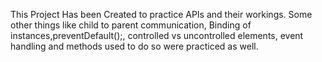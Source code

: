 This Project Has been Created to practice APIs and their workings. Some other things like child to parent communication, Binding of instances,preventDefault();, controlled vs uncontrolled elements, event handling and methods used to do so were practiced as well.